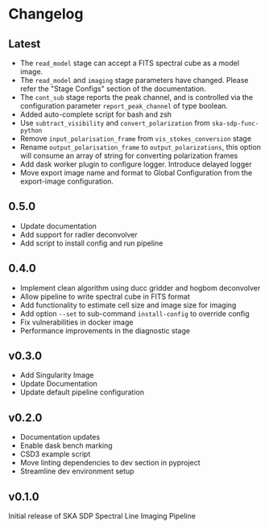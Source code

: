 # Changelog

## Latest

- The `read_model` stage can accept a FITS spectral cube as a model image.
- The `read_model` and `imaging` stage parameters have changed. Please refer the "Stage Configs" section of the documentation.
- The `cont_sub` stage reports the peak channel, and is controlled via the configuration parameter `report_peak_channel` of type boolean. 
- Added auto-complete script for bash and zsh
- Use `subtract_visibility` and `convert_polarization` from `ska-sdp-func-python`
- Remove `input_polarisation_frame` from `vis_stokes_conversion` stage
- Rename `output_polarisation_frame` to `output_polarizations`, this option will consume an array of string for converting polarization frames
- Add dask worker plugin to configure logger. Introduce delayed logger
- Move export image name and format to Global Configuration from the export-image configuration.

## 0.5.0

- Update documentation
- Add support for radler deconvolver
- Add script to install config and run pipeline

## 0.4.0

- Implement clean algorithm using ducc gridder and hogbom deconvolver
- Allow pipeline to write spectral cube in FITS format
- Add functionality to estimate cell size and image size for imaging
- Add option `--set` to sub-command `install-config` to override config
- Fix vulnerabilities in docker image
- Performance improvements in the diagnostic stage

## v0.3.0

- Add Singularity Image
- Update Documentation
- Update default pipeline configuration

## v0.2.0

- Documentation updates
- Enable dask bench marking
- CSD3 example script
- Move linting dependencies to dev section in pyproject
- Streamline dev environment setup

## v0.1.0

Initial release of SKA SDP Spectral Line Imaging Pipeline
